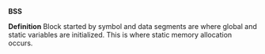 **BSS**

**Definition** Block started by symbol and data segments are where global and static variables are initialized. This is where static memory allocation occurs.